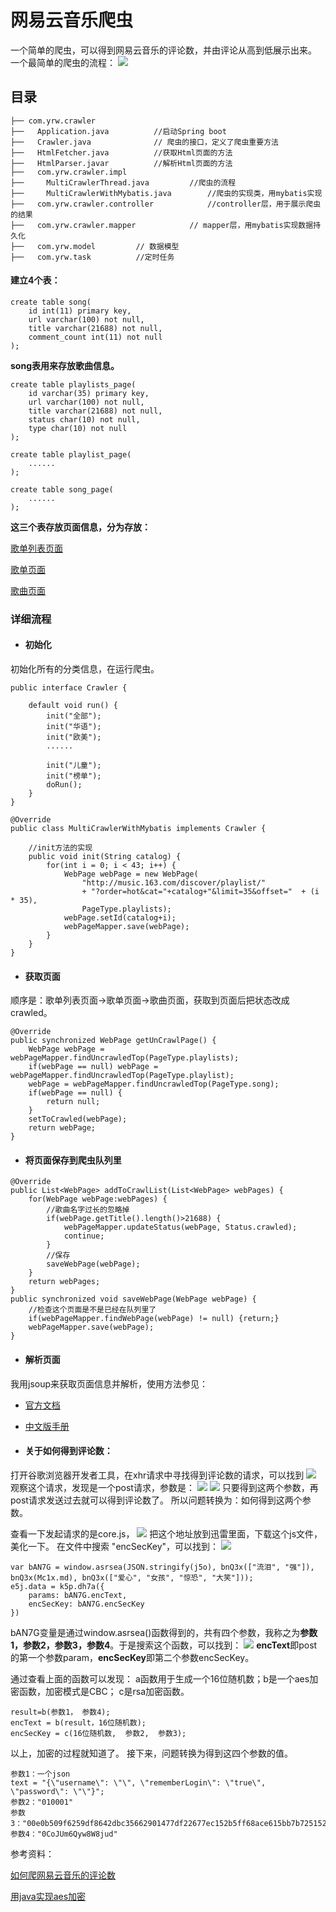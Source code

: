 # 网易云音乐爬虫
一个简单的爬虫，可以得到网易云音乐的评论数，并由评论从高到低展示出来。
一个最简单的爬虫的流程：
![](https://github.com/yuanrw/MusicCrawler/blob/master/pic/crawler1.jpg)
## 目录
```
├── com.yrw.crawler
├──   Application.java			//启动Spring boot
├──   Crawler.java				// 爬虫的接口，定义了爬虫重要方法
├──   HtmlFetcher.java			//获取Html页面的方法
├──   HtmlParser.javar			//解析Html页面的方法
├──   com.yrw.crawler.impl
├──     MultiCrawlerThread.java			//爬虫的流程
├── 	MultiCrawlerWithMybatis.java		//爬虫的实现类，用mybatis实现
├──   com.yrw.crawler.controller			//controller层，用于展示爬虫的结果
├──   com.yrw.crawler.mapper			// mapper层，用mybatis实现数据持久化
├──   com.yrw.model			// 数据模型
├──   com.yrw.task			//定时任务
```
#### 建立4个表：
```
create table song(
    id int(11) primary key, 
    url varchar(100) not null, 
    title varchar(21688) not null, 
    comment_count int(11) not null
);
```
**song表用来存放歌曲信息。**
```
create table playlists_page(
    id varchar(35) primary key, 
    url varchar(100) not null,  
    title varchar(21688) not null, 
    status char(10) not null, 
    type char(10) not null
);

create table playlist_page(
    ......
);

create table song_page(
    ......
);
```
**这三个表存放页面信息，分为存放：**

[歌单列表页面](http://music.163.com/#/discover/playlist)

[歌单页面](http://music.163.com/#/discover/playlist)

[歌曲页面](http://music.163.com/#/song?id=143238)


### 详细流程
- #### 初始化
初始化所有的分类信息，在运行爬虫。
```
public interface Crawler {

    default void run() {
        init("全部");            
        init("华语");
        init("欧美");
        ......

        init("儿童");
        init("榜单");
        doRun();
    }
}
```
```
@Override
public class MultiCrawlerWithMybatis implements Crawler {

    //init方法的实现
    public void init(String catalog) {
        for(int i = 0; i < 43; i++) {
            WebPage webPage = new WebPage(
                "http://music.163.com/discover/playlist/"
                + "?order=hot&cat="+catalog+"&limit=35&offset="  + (i * 35), 
                PageType.playlists);
            webPage.setId(catalog+i);
            webPageMapper.save(webPage);
        }
    }
}
```
- #### 获取页面
顺序是：歌单列表页面->歌单页面->歌曲页面，获取到页面后把状态改成crawled。
```
@Override
public synchronized WebPage getUnCrawlPage() {
    WebPage webPage = webPageMapper.findUncrawledTop(PageType.playlists);
    if(webPage == null) webPage = webPageMapper.findUncrawledTop(PageType.playlist);
    webPage = webPageMapper.findUncrawledTop(PageType.song);
    if(webPage == null) {
        return null;
    }
    setToCrawled(webPage);
    return webPage;
}
```
- #### 将页面保存到爬虫队列里
```
@Override
public List<WebPage> addToCrawlList(List<WebPage> webPages) {
    for(WebPage webPage:webPages) {
        //歌曲名字过长的忽略掉
        if(webPage.getTitle().length()>21688) {
            webPageMapper.updateStatus(webPage, Status.crawled);
            continue;
        }
        //保存
        saveWebPage(webPage);
    }
    return webPages;
}
public synchronized void saveWebPage(WebPage webPage) {
    //检查这个页面是不是已经在队列里了
    if(webPageMapper.findWebPage(webPage) != null) {return;}
    webPageMapper.save(webPage);
}
```
- #### 解析页面
我用jsoup来获取页面信息并解析，使用方法参见：

- [官方文档](https://jsoup.org/)

- [中文版手册](http://www.open-open.com/jsoup/)

- #### 关于如何得到评论数：
打开谷歌浏览器开发者工具，在xhr请求中寻找得到评论数的请求，可以找到
![](https://github.com/yuanrw/MusicCrawler/blob/master/pic/crawler2.png)
观察这个请求，发现是一个post请求，参数是：
![](https://github.com/yuanrw/MusicCrawler/blob/master/pic/crawler3.png)
![](https://github.com/yuanrw/MusicCrawler/blob/master/pic/crawler4.png)
只要得到这两个参数，再post请求发送过去就可以得到评论数了。
所以问题转换为：如何得到这两个参数。

查看一下发起请求的是core.js，
![](https://github.com/yuanrw/MusicCrawler/blob/master/pic/crawler5.png)
把这个地址放到迅雷里面，下载这个js文件，美化一下。
在文件中搜索 "encSecKey"，可以找到：
![](https://github.com/yuanrw/MusicCrawler/blob/master/pic/crawler6.png)
```
var bAN7G = window.asrsea(JSON.stringify(j5o), bnQ3x(["流泪", "强"]), bnQ3x(Mc1x.md), bnQ3x(["爱心", "女孩", "惊恐", "大笑"]));
e5j.data = k5p.dh7a({
    params: bAN7G.encText,
    encSecKey: bAN7G.encSecKey
})
```
bAN7G变量是通过window.asrsea()函数得到的，共有四个参数，我称之为**参数1，参数2，参数3，参数4**。于是搜索这个函数，可以找到：
![](https://github.com/yuanrw/MusicCrawler/blob/master/pic/crawler7.png)
**encText**即post的第一个参数param，**encSecKey**即第二个参数encSecKey。

通过查看上面的函数可以发现：
a函数用于生成一个16位随机数；b是一个aes加密函数，加密模式是CBC；
c是rsa加密函数。
```
result=b(参数1， 参数4);  
encText = b(result，16位随机数);
encSecKey = c(16位随机数,  参数2,  参数3);
```
以上，加密的过程就知道了。
接下来，问题转换为得到这四个参数的值。
```
参数1：一个json
text = "{\"username\": \"\", \"rememberLogin\": \"true\", \"password\": \"\"}";
参数2："010001"
参数3："00e0b509f6259df8642dbc35662901477df22677ec152b5ff68ace615bb7b725152b3ab17a876aea8a5aa76d2e417629ec4ee341f56135fccf695280104e0312ecbda92557c93870114af6c9d05c4f7f0c3685b7a46bee255932575cce10b424d813cfe4875d3e82047b97ddef52741d546b8e289dc6935b3ece0462db0a22b8e7"
参数4："0CoJUm6Qyw8W8jud"
```

参考资料：

[如何爬网易云音乐的评论数](https://www.zhihu.com/question/36081767)

[用java实现aes加密](http://blog.csdn.net/hbcui1984/article/details/5201247)
